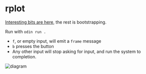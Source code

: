 # rplot

[Interesting bits are here](main.odin#L179-L275), the rest is bootstrapping.

Run with `odin run .`

- `f`, or empty input, will emit a `frame` message
- `b` presses the button
- Any other input will stop asking for input, and run the system to completion.

![diagram](https://cdn.discordapp.com/attachments/602932100508942337/1142404183912370246/image.png)
